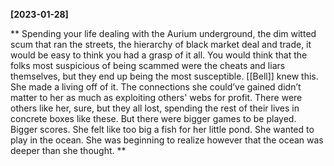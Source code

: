 **[2023-01-28]**

** 
Spending your life dealing with the Aurium underground, the dim witted scum that ran the streets, the hierarchy of black market deal and trade, it would be easy to think you had a grasp of it all. You would think that the folks most suspicious of being scammed were the cheats and liars themselves, but they end up being the most susceptible. [[Bell]] knew this. She made a living off of it. 
The connections she could’ve gained didn’t matter to her as much as exploiting others' webs for profit. There were others like her, sure, but they all lost, spending the rest of their lives in concrete boxes like these. 
But there were bigger games to be played. Bigger scores. 
She felt like too big a fish for her little pond. She wanted to play in the ocean. 
She was beginning to realize however that the ocean was deeper than she thought.
**
